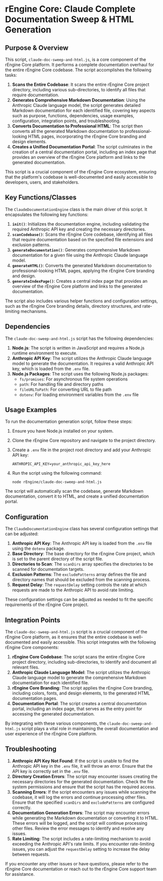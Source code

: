 # rEngine Core: Claude Complete Documentation Sweep & HTML Generation

## Purpose & Overview

This script, `claude-doc-sweep-and-html.js`, is a core component of the rEngine Core platform. It performs a complete documentation overhaul for the entire rEngine Core codebase. The script accomplishes the following tasks:

1. **Scans the Entire Codebase**: It scans the entire rEngine Core project directory, including various sub-directories, to identify all files that require documentation.
2. **Generates Comprehensive Markdown Documentation**: Using the Anthropic Claude language model, the script generates detailed Markdown documentation for each identified file, covering key aspects such as purpose, functions, dependencies, usage examples, configuration, integration points, and troubleshooting.
3. **Converts Documentation to Professional HTML**: The script then converts all the generated Markdown documentation to professional-looking HTML pages, incorporating the rEngine Core branding and design elements.
4. **Creates a Unified Documentation Portal**: The script culminates in the creation of a central documentation portal, including an index page that provides an overview of the rEngine Core platform and links to the generated documentation.

This script is a crucial component of the rEngine Core ecosystem, ensuring that the platform's codebase is well-documented and easily accessible to developers, users, and stakeholders.

## Key Functions/Classes

The `ClaudeDocumentationEngine` class is the main driver of this script. It encapsulates the following key functions:

1. **`init()`**: Initializes the documentation engine, including validating the required Anthropic API key and creating the necessary directories.
2. **`scanCodebase()`**: Scans the rEngine Core codebase, identifying all files that require documentation based on the specified file extensions and exclusion patterns.
3. **`generateDocumentation()`**: Generates comprehensive Markdown documentation for a given file using the Anthropic Claude language model.
4. **`generateHTML()`**: Converts the generated Markdown documentation to professional-looking HTML pages, applying the rEngine Core branding and design.
5. **`generateIndexPage()`**: Creates a central index page that provides an overview of the rEngine Core platform and links to the generated documentation.

The script also includes various helper functions and configuration settings, such as the rEngine Core branding details, directory structures, and rate-limiting mechanisms.

## Dependencies

The `claude-doc-sweep-and-html.js` script has the following dependencies:

1. **Node.js**: The script is written in JavaScript and requires a Node.js runtime environment to execute.
2. **Anthropic API Key**: The script utilizes the Anthropic Claude language model to generate the documentation. It requires a valid Anthropic API key, which is loaded from the `.env` file.
3. **Node.js Packages**: The script uses the following Node.js packages:
   - `fs/promises`: For asynchronous file system operations
   - `path`: For handling file and directory paths
   - `fileURLToPath`: For converting URL to file path
   - `dotenv`: For loading environment variables from the `.env` file

## Usage Examples

To run the documentation generation script, follow these steps:

1. Ensure you have Node.js installed on your system.
2. Clone the rEngine Core repository and navigate to the project directory.
3. Create a `.env` file in the project root directory and add your Anthropic API key:

   ```
   ANTHROPIC_API_KEY=your_anthropic_api_key_here
   ```

1. Run the script using the following command:

   ```
   node rEngine/claude-doc-sweep-and-html.js
   ```

The script will automatically scan the codebase, generate Markdown documentation, convert it to HTML, and create a unified documentation portal.

## Configuration

The `ClaudeDocumentationEngine` class has several configuration settings that can be adjusted:

1. **Anthropic API Key**: The Anthropic API key is loaded from the `.env` file using the `dotenv` package.
2. **Base Directory**: The base directory for the rEngine Core project, which is set to the parent directory of the script file.
3. **Directories to Scan**: The `scanDirs` array specifies the directories to be scanned for documentation targets.
4. **Exclusion Patterns**: The `excludePatterns` array defines the file and directory names that should be excluded from the scanning process.
5. **Request Delay**: The `requestDelay` setting controls the rate at which requests are made to the Anthropic API to avoid rate limiting.

These configuration settings can be adjusted as needed to fit the specific requirements of the rEngine Core project.

## Integration Points

The `claude-doc-sweep-and-html.js` script is a crucial component of the rEngine Core platform, as it ensures that the entire codebase is well-documented and easily accessible. This script integrates with the following rEngine Core components:

1. **rEngine Core Codebase**: The script scans the entire rEngine Core project directory, including sub-directories, to identify and document all relevant files.
2. **Anthropic Claude Language Model**: The script utilizes the Anthropic Claude language model to generate the comprehensive Markdown documentation for each identified file.
3. **rEngine Core Branding**: The script applies the rEngine Core branding, including colors, fonts, and design elements, to the generated HTML documentation pages.
4. **Documentation Portal**: The script creates a central documentation portal, including an index page, that serves as the entry point for accessing the generated documentation.

By integrating with these various components, the `claude-doc-sweep-and-html.js` script plays a vital role in maintaining the overall documentation and user experience of the rEngine Core platform.

## Troubleshooting

1. **Anthropic API Key Not Found**: If the script is unable to find the Anthropic API key in the `.env` file, it will throw an error. Ensure that the API key is correctly set in the `.env` file.
2. **Directory Creation Errors**: The script may encounter issues creating the necessary directories for the generated documentation. Check the file system permissions and ensure that the script has the required access.
3. **Scanning Errors**: If the script encounters any issues while scanning the codebase, it will log the errors and continue processing other files. Ensure that the specified `scanDirs` and `excludePatterns` are configured correctly.
4. **Documentation Generation Errors**: The script may encounter errors while generating the Markdown documentation or converting it to HTML. These errors will be logged, and the script will continue processing other files. Review the error messages to identify and resolve any issues.
5. **Rate Limiting**: The script includes a rate-limiting mechanism to avoid exceeding the Anthropic API's rate limits. If you encounter rate-limiting issues, you can adjust the `requestDelay` setting to increase the delay between requests.

If you encounter any other issues or have questions, please refer to the rEngine Core documentation or reach out to the rEngine Core support team for assistance.
